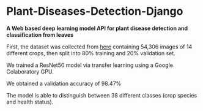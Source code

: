 # Plant-Diseases-Detection-Django
**A Web based deep learning model API for plant disease detection and classification from leaves**

First, the dataset was collected from [here](https://github.com/spMohanty/PlantVillage-Datasethttps://github.com/spMohanty/PlantVillage-Dataset) containing 54,306 images of 14 different crops, then split into 80% training and 20% validation set.

We trained a ResNet50 model via transfer learning using a Google Colaboratory GPU.

We obtained a validation accuracy of 98.47%

The model is able to distinguish between 38 different classes (crop species and health status).
